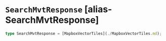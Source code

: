 # `SearchMvtResponse` [alias-SearchMvtResponse]
```typescript
type SearchMvtResponse = [MapboxVectorTiles](./MapboxVectorTiles.md);
```
